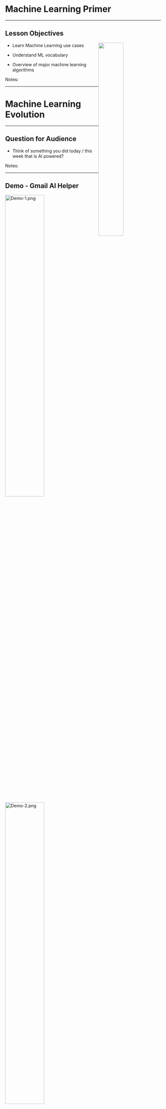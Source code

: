 # Machine Learning Primer

---


## Lesson Objectives

<img src="../../assets/images/generic/3rd-party/terminator-2.png" style="width:40%;float:right;"><!-- {"left" : 5.3, "top" : 1.23, "height" : 3.54, "width" : 4.72} -->


 * Learn Machine Learning use cases

 * Understand ML vocabulary

 * Overview of major machine learning algorithms

Notes:




---

# Machine Learning Evolution

---

## Question for Audience

 * Think of something you did today / this week that is AI powered?

Notes:

---
## Demo - Gmail AI Helper

<img src="../../assets/images/deep-learning/3rd-party/Demo-1.png" alt="Demo-1.png" style="width:50%;"/><!-- {"left" : 0.1, "top" : 1.92, "height" : 2.82, "width" : 10.06} -->

<img src="../../assets/images/deep-learning/3rd-party/Demo-2.png" alt="Demo-2.png" style="width:50%;"/><!-- {"left" : 1.35, "top" : 4.48, "height" : 3.24, "width" : 7.56} -->




Notes:


---

## Why Machine Learning Matters?

<img src="../../assets/images/deep-learning/3rd-party/video-ml-basics-google.png" alt="video-ml-basics-google.png" style="width:60%;"/><!-- {"left" : 0.88, "top" : 1.34, "height" : 4.42, "width" : 8.49} -->


[Link](https://www.youtube.com/watch?v=HcqpanDadyQ)

Notes:

https://www.youtube.com/watch?v=HcqpanDadyQ

---

## What is Machine Learning

<img src="../../assets/images/people/Arthur-Samuel.png" alt="Arthur-Samuel.png" style="width:20%;float:right;"/><!-- {"left" : 7.41, "top" : 1.1, "height" : 3.71, "width" : 2.63} -->

* **"The field of study that gives computers the ability to learn without being explicitly programmed."**  
 -- Arthur Samuel

* Example: Self-driving cars

* Historical approach:  
Write a massive program to instruct the car to handle all possible scenarios encountered while driving
    - This is immensely difficult

* AI approach:  
    - Let AI learn by observing the scenery and your  reactions
    - Once it learnt enough, let the AI predict the next reaction for a scenary



Notes:


---

## Spam Detection - Traditional (Rule Based) Approach

* Here is an example of spam detection rule engine

* The rules are coded by developers

* There could be 100s of 1000s of rules!

```java

if (email.from_ip.one_of("ip1", "ip2", "ip3")) {
  result = "no-spam"
}
else if ( email.text.contains ("free loans", "cheap degrees"))
{
  result = "spam"
}

```
<!-- {"left" : 0, "top" : 2.81, "height" : 1.98, "width" : 10.25} -->

Notes:




---

## Spam Detection - AI Approach


 * Show the algorithm with spam and non-spam emails

 * Algorithm 'learns' which attributes are indicative of spam

 * Then algorithm predicts spam/no-spam on new email

<img src="../../assets/images/deep-learning/AI-Approach.png" alt="AI-Approach.png" style="width:55%;"/><!-- {"left" : 0.96, "top" : 3.83, "height" : 4.16, "width" : 8.33} -->


Notes:


---

## How is AI Different from Rule Based Systems

 * Rule based systems are static
    - They are programmed in
    - They don't learn from data

 * AI can learn from data
     - It gets better every day with more data it sees

<img src="../../assets/images/machine-learning/ML-vs-Rule-Based-Systems-2.png" alt="Rule-Based-Systems.png" style="width:55%;"/><!-- {"left" : 0.78, "top" : 4.13, "height" : 3.28, "width" : 8.7} -->


Notes:

---

## Machine Learning Use Cases

|       Finance       |         Healthcare        |        Retail       |        Manufacturing       |    Network & Security    |
|:-------------------:|:-------------------------:|:-------------------:|:--------------------------:|:------------------------:|
| Fraud Detection     | Diagnosis                 | Recommendations     | Identify defects           | Identify security breach |
| Algorithmic trading | Patient care              | Customer retentions | Fully automated assemblies | Facial recognition       |
| Credit Approvals    | Treatment recommendations |                     |                            |                          &nbsp;|

<!-- {"left" : 0.1, "top" : 1.17, "height" : 3.08, "width" : 10.05, "columnwidth" : [1.88, 2.14, 2.23, 1.94, 1.86]} -->

---

# A Brief History of AI

[AI-brief-history.md](AI-brief-history.md)

---

## AI Vocabulary

[AI-vocabulary.md](AI-vocabulary.md)

---

# Machine Learning Algorithms

[ML-Algorithms.md](ML-Algorithms.md)

---

# AI Software Eco System

---

## AI Software Eco System

|             | Machine Learning                        | Deep Learning                            |
|-------------|-----------------------------------------|------------------------------------------|
| Java        | - Weka <br/>- Mahout                    | - DeepLearning4J                         |
| Python      | - SciKit <br/>- (Numpy, Pandas)         | - Tensorflow <br/>- Theano <br/>- Caffe  |
| R           | - Many libraries                        | - Deepnet <br/>- Darch                   |
| Distributed | - H20 <br/>- Spark                      | - H20 <br/>- Spark                       |
| Cloud       | - AWS <br/>- Azure  <br/>- Google Cloud | - AWS  <br/>- Azure  <br/>- Google Cloud |

<!-- {"left" : 0.25, "top" : 1.25, "height" : 4.53, "width" : 9.75, "columnwidth" : [3.25, 3.25, 3.25]} -->


Notes:




---


## Machine Learning and Big Data

 * Until recently most of the machine learning is done on "single computer" (with lots of memory-100s of GBs)

 * Most R/Python/Java libraries are "single node based"

 * Now Big Data tools make it possible to run machine learning algorithms at massive scale-distributed across a cluster


<img src="../../assets/images/deep-learning/DL-cluster.png" style="width:70%;">

Notes:


---

## Machine Learning vs. Big Data

| Traditional ML                                 | ML on Big Data                               |
|------------------------------------------------|----------------------------------------------|
| All (or most) data fits into single machine    | Data is distributed across multiple machines |
| Data almost / always in memory                 | Memory is scarce                             |
| Optimized for heavy iterative computes         | Optimized for single pass computes           |
| Maintains state between stages                 | stateless                                    |
| CPU bound                                      | IO bound (disk / network).                   |
| GPU (Graphical Processing Unit) seldom engaged | GPUs are utilized increasingly               |            |

<!-- {"left" : 0.25, "top" : 1.48, "height" : 3.88, "width" : 9.75} -->



Notes:




---

## Tools for Scalable Machine Learning

<img src="../../assets/images/logos/spark-logo-1.png" style="width:20%;float:right;"><!-- {"left" : 7.64, "top" : 1.04, "height" : 1.3, "width" : 2.44} -->

 *  **Spark ML**
     - Runs on top of popular Spark framework
     - Massively scalable
     - Can use memory (caching) effectively for iterative algorithms
     - Language support: Scala, Java, Python, R

 *  **Cloud Vendors**
     - Ready to go algorithms
     - Visualization tools
     - Wizards to guide
     - Virtually 'unlimited' scale
     - [Amazon Machine Learning](https://aws.amazon.com/machine-learning/), Azure Machine Learning,  Google ML


 <img src="../../assets/images/logos/aws-logo-2.png"  style="width:25%;"/> &nbsp; <!-- {"left" : 0.18, "top" : 7.52, "height" : 0.86, "width" : 3.74} --> <img src="../../assets/images/logos/azure-logo-1.png"  style="width:25%;"/> &nbsp; <!-- {"left" : 4.03, "top" : 7.55, "height" : 0.8, "width" : 2.77} --> <img src="../../assets/images/logos/google-cloud-logo-2.png"  style="width:25%;"/> &nbsp; <!-- {"left" : 6.92, "top" : 7.6, "height" : 0.71, "width" : 3.15} -->




Notes:

* http://www.kdnuggets.com/2016/04/top-15-frameworks-machine-learning-experts.html
* http://www.infoworld.com/article/2853707/machine-learning/11-open-source-tools-machine-learning.html
* https://aws.amazon.com/machine-learning/


---


## Tools for Scalable Deep Learning

<img src="../../assets/images/logos/tensorflow-logo-1.png" style="width:20%;float:right;"/><!-- {"left" : 7.58, "top" : 1.07, "height" : 2.02, "width" : 2.37} -->

 *  **`TensorFlow`**
     - Based on "data flow graphs"
     - "Tensor" = batches of data
     - Language support: Python, C++
     - Run time: CPU, GPU

<br  clear="all"/>

<img src="../../assets/images/logos/bigdl-logo-1.png" style="width:25%;float:right;"/><!-- {"left" : 7.52, "top" : 4.71, "height" : 1.14, "width" : 2.48} -->

 *  **`Intel BigDL`**  

     - Deep learning library
     - Built on Apache Spark
     - Language support: Python, Scala


Notes:

* https://www.tensorflow.org/



---
## Review and Q&A

<img src="../../assets/images/icons/q-and-a-1.png" style="width:20%;float:right;" /><!-- {"left" : 8.56, "top" : 1.21, "height" : 1.15, "width" : 1.55} -->
<img src="../../assets/images/icons/quiz-icon.png" style="width:40%;float:right;clear:both;" /><!-- {"left" : 6.53, "top" : 2.66, "height" : 2.52, "width" : 3.79} -->


* Let's go over what we have covered so far:

* What is Machine Learning and how is it different from regular programming?

* Name a few of Machine Learning use cases

* How does Big Data help Machine Learning?

* What is supervised learning? Unsupervised learning?

Notes:

---

## Further Reading

- See __ML-Resources__ handout
